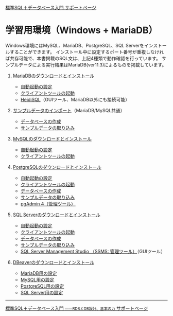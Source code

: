 [標準SQL＋データベース入門 サポートページ](https://nisim-m.github.io/sqlbook2/) 
# 学習用環境（Windows + MariaDB）

Windows環境にはMySQL、MariaDB、PostgreSQL、SQL Serverをインストールすることができます。
インストール中に設定するポート番号が重複しなければ共存可能で、本書掲載のSQL文は、上記4種類で動作確認を行っています。
サンプルデータによる実行結果はMariaDB(ver11.3)によるものを掲載しています。

1. [MariaDBのダウンロードとインストール](install-mariadb-win)
   - [自動起動の設定](install-mariadb-win#startup)
   - [クライアントツールの起動](install-mariadb-win#client)
   - [HeidiSQL](install-mariadb-win#heidisql)（GUIツール、MariaDB以外にも接続可能）

2. [サンプルデータのインポート](import-mariadb)（MariaDB/MySQL共通）
   - [データベースの作成](import-mariadb#createdb)
   - [サンプルデータの取り込み](import-mariadb#import)

3. [MySQLのダウンロードとインストール](install-mysql-win)
   - [自動起動の設定](install-mysql-win#startup)
   - [クライアントツールの起動](install-mysql-win#client)

4. [PostgreSQLのダウンロードとインストール](install-postgresql-win)
   - [自動起動の設定](install-postgresql-win#startup)
   - [クライアントツールの起動](install-postgresql-win#client)
   - [データベースの作成](install-postgresql-win#createdb)
   - [サンプルデータの取り込み](install-postgresql-win#import)
   - [pgAdmin 4（管理ツール）](install-postgresql-win#pgAdmin)

5. [SQL&nbsp;Serverのダウンロードとインストール](install-sqlserver-win)
   - [自動起動の設定](install-sqlserver-win#startup)
   - [クライアントツールの起動](install-sqlserver-win#client)
   - [データベースの作成](install-sqlserver-win#createdb)
   - [サンプルデータの取り込み](install-sqlserver-win#import)
   - [SQL Server Management Studio （SSMS: 管理ツール）](install-sqlserver-win#SSMS)（GUIツール）   

6. [DBeaverのダウンロードとインストール](install-dbeaver-win)
   - [MariaDB用の設定](install-dbeaver-win#mariadbへの接続)
   - [MySQL用の設定](install-dbeaver-win#mysqlへの接続)
   - [PostgreSQL用の設定](install-dbeaver-win#postgresqlへの接続)
   - [SQL&nbsp;Server用の設定](install-dbeaver-win#sqlserverへの接続)
   
----
[標準SQL＋データベース入門 <small>——RDBとDB設計、基本の力</small> サポートページ](https://nisim-m.github.io/sqlbook2/)
